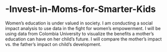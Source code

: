 # -Invest-in-Moms-for-Smarter-Kids
Women’s education is under valued in society. I am conducting a social impact analysis to use data in the fight for women’s empowerment. I will be using data from Colombia University to visualize the benefits a mother’s education can have on her child’s future. I will compare the mother’s impact vs. the father’s impact on child’s development.
